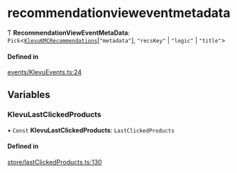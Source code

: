 # recommendationvieweventmetadata
      
Ƭ **RecommendationViewEventMetaData**: `Pick`<[`KlevuKMCRecommendations`](klevukmcrecommendations.md)[``"metadata"``], ``"recsKey"`` \| ``"logic"`` \| ``"title"``\>

#### Defined in

[events/KlevuEvents.ts:24](https://github.com/klevultd/frontend-sdk/blob/1b37b18/packages/klevu-core/src/events/KlevuEvents.ts#L24)

## Variables

### KlevuLastClickedProducts

• `Const` **KlevuLastClickedProducts**: `LastClickedProducts`

#### Defined in

[store/lastClickedProducts.ts:130](https://github.com/klevultd/frontend-sdk/blob/1b37b18/packages/klevu-core/src/store/lastClickedProducts.ts#L130)

